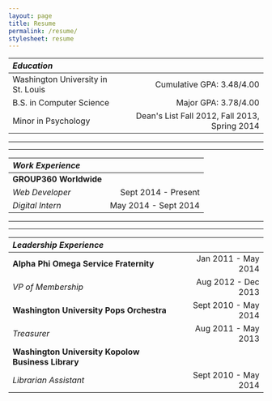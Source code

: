 ```yaml
---
layout: page
title: Resume
permalink: /resume/
stylesheet: resume
---
```


| _**Education**_                                       |                                               |
| :---------------------------------------------------- | --------------------------------------------: |
| Washington University in St. Louis                    | Cumulative GPA: 3.48/4.00                     |
| B.S. in Computer Science                              | Major GPA: 3.78/4.00                          |
| Minor in Psychology                                   | Dean's List Fall 2012, Fall 2013, Spring 2014 |

--------------------------------------------------------------------------------------------------------
--------------------------------------------------------------------------------------------------------

| _**Work Experience**_                                 |                                               |
| :---------------------------------------------------- | --------------------------------------------: |
| **GROUP360 Worldwide**                                |                                               |
| _Web Developer_                                       | Sept 2014 - Present                           |
| _Digital Intern_                                      | May 2014 - Sept 2014                          |

--------------------------------------------------------------------------------------------------------
--------------------------------------------------------------------------------------------------------

| _**Leadership Experience**_                           |                                               |
| :---------------------------------------------------- | --------------------------------------------: |
| **Alpha Phi Omega Service Fraternity**                | Jan 2011 - May 2014                           |
| _VP of Membership_                                    | Aug 2012 - Dec 2013                           |
| **Washington University Pops Orchestra**              | Sept 2010 - May 2014                          |
| _Treasurer_                                           | Aug 2011 - May 2013                           |
| **Washington University Kopolow Business Library**    |                                               |
| _Librarian Assistant_                                 | Sept 2010 - May 2014                          |
